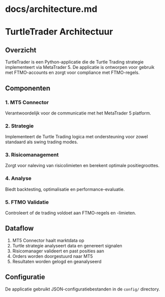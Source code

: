 # docs/architecture.md
# TurtleTrader Architectuur

## Overzicht
TurtleTrader is een Python-applicatie die de Turtle Trading strategie implementeert via MetaTrader 5. De applicatie is ontworpen voor gebruik met FTMO-accounts en zorgt voor compliance met FTMO-regels.

## Componenten

### 1. MT5 Connector
Verantwoordelijk voor de communicatie met het MetaTrader 5 platform.

### 2. Strategie
Implementeert de Turtle Trading logica met ondersteuning voor zowel standaard als swing trading modes.

### 3. Risicomanagement
Zorgt voor naleving van risicolimieten en berekent optimale positiegroottes.

### 4. Analyse
Biedt backtesting, optimalisatie en performance-evaluatie.

### 5. FTMO Validatie
Controleert of de trading voldoet aan FTMO-regels en -limieten.

## Dataflow
1. MT5 Connector haalt marktdata op
2. Turtle strategie analyseert data en genereert signalen
3. Risicomanager valideert en past posities aan
4. Orders worden doorgestuurd naar MT5
5. Resultaten worden gelogd en geanalyseerd

## Configuratie
De applicatie gebruikt JSON-configuratiebestanden in de `config/` directory.
